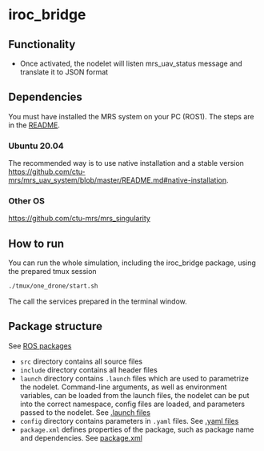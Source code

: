 # iroc_bridge
 
## Functionality

* Once activated, the nodelet will listen mrs_uav_status message and translate it to JSON format

## Dependencies 
You must have installed the MRS system on your PC (ROS1).
The steps are in the [README](https://github.com/ctu-mrs/mrs_uav_system/blob/master/README.md).

### Ubuntu 20.04
The recommended way is to use native installation and a stable version
https://github.com/ctu-mrs/mrs_uav_system/blob/master/README.md#native-installation.  

### Other OS
https://github.com/ctu-mrs/mrs_singularity 

## How to run
You can run the whole simulation, including the iroc_bridge package, using the prepared tmux session

```bash
./tmux/one_drone/start.sh
```

The call the services prepared in the terminal window.

## Package structure

See [ROS packages](http://wiki.ros.org/Packages)

* `src` directory contains all source files
* `include` directory contains all header files
* `launch` directory contains `.launch` files which are used to parametrize the nodelet. Command-line arguments, as well as environment variables, can be loaded from the launch files, the nodelet can be put into the correct namespace, config files are loaded, and parameters passed to the nodelet. See [.launch files](http://wiki.ros.org/roslaunch/XML)
* `config` directory contains parameters in `.yaml` files. See [.yaml files](http://wiki.ros.org/rosparam)
* `package.xml` defines properties of the package, such as package name and dependencies. See [package.xml](http://wiki.ros.org/catkin/package.xml)
